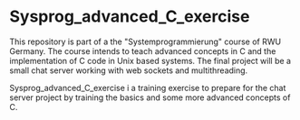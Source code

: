 # Sysprog_advanced_C_exercise

This repository is part of a the "Systemprogrammierung" course of RWU Germany. The course intends to teach advanced concepts in C and the implementation of C code in Unix based systems. The final project will be a small chat server working with web sockets and multithreading.

Sysprog_advanced_C_exercise i a training exercise to prepare for the chat server project by training the basics and some more advanced concepts of C.
